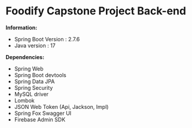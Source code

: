 # Foodify Capstone Project Back-end

**Information:**
- Spring Boot Version : 2.7.6
- Java version : 17

**Dependencies:**
- Spring Web
- Spring Boot devtools
- Spring Data JPA
- Spring Security
- MySQL driver
- Lombok
- JSON Web Token (Api, Jackson, Impl)
- Spring Fox Swagger UI
- Firebase Admin SDK
